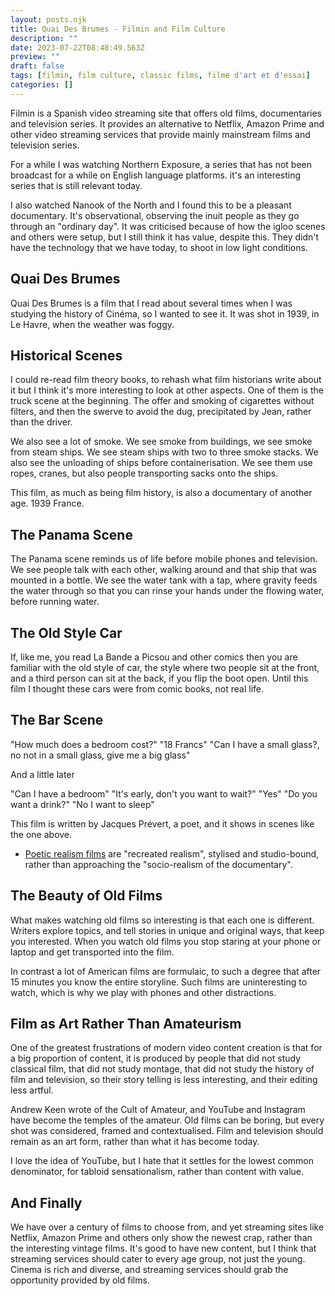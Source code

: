 ```yaml
---
layout: posts.njk
title: Quai Des Brumes - Filmin and Film Culture
description: ""
date: 2023-07-22T08:48:49.563Z
preview: ""
draft: false
tags: [filmin, film culture, classic films, filme d'art et d'essai]
categories: []
---
```


Filmin is a Spanish video streaming site that offers old films, documentaries and television series. It provides an alternative to Netflix, Amazon Prime and other video streaming services that provide mainly mainstream films and television series.

For a while I was watching Northern Exposure, a series that has not been broadcast for a while on English language platforms. it's an interesting series that is still relevant today.

I also watched Nanook of the North and I found this to be a pleasant documentary. It's observational, observing the inuit people as they go through an "ordinary day". It was criticised because of how the igloo scenes and others were setup, but I still think it has value, despite this. They didn't have the technology that we have today, to shoot in low light conditions.

## Quai Des Brumes

Quai Des Brumes is a film that I read about several times when I was studying the history of Cinéma, so I wanted to see it. It was shot in 1939, in Le Havre, when the weather was foggy.

## Historical Scenes

I could re-read film theory books, to rehash what film historians write about it but I think it's more interesting to look at other aspects. One of them is the truck scene at the beginning. The offer and smoking of cigarettes without filters, and then the swerve to avoid the dug, precipitated by Jean, rather than the driver. 

We also see a lot of smoke. We see smoke from buildings, we see smoke from steam ships. We see steam ships with two to three smoke stacks. We also see the unloading of ships before containerisation. We see them use ropes, cranes, but also people transporting sacks onto the ships. 

This film, as much as being film history, is also a documentary of another age. 1939 France. 

## The Panama Scene

The Panama scene reminds us of life before mobile phones and television. We see people talk with each other, walking around and that ship that was mounted in a bottle. We see the water tank with a tap, where gravity feeds the water through so that you can rinse your hands under the flowing water, before running water. 

## The Old Style Car

If, like me, you read La Bande a Picsou and other comics then you are familiar with the old style of car, the style where two people sit at the front, and a third person can sit at the back, if you flip the boot open. Until this film I thought these cars were from comic books, not real life. 

## The Bar Scene

"How much does a bedroom cost?"
"18 Francs"
"Can I have a small glass?, no not in a small glass, give me a big glass"

And a little later

"Can I have a bedroom"
"It's early, don't you want to wait?"
"Yes"
"Do you want a drink?" 
"No I want to sleep"

This film is written by Jacques Prévert, a poet, and it shows in scenes like the one above. 

- [Poetic realism films](https://en.wikipedia.org/wiki/Poetic_realism) are "recreated realism", stylised and studio-bound, rather than approaching the "socio-realism of the documentary".

## The Beauty of Old Films

What makes watching old films so interesting is that each one is different. Writers explore topics, and tell stories in unique and original ways, that keep you interested. When you watch old films you stop staring at your phone or laptop and get transported into the film. 

In contrast a lot of American films are formulaic, to such a degree that after 15 minutes you know the entire storyline. Such films are uninteresting to watch, which is why we play with phones and other distractions. 

## Film as Art Rather Than Amateurism

One of the greatest frustrations of modern video content creation is that for a big proportion of content, it is produced by people that did not study classical film, that did not study montage, that did not study the history of film and television, so their story telling is less interesting, and their editing less artful. 

Andrew Keen wrote of the Cult of Amateur, and YouTube and Instagram have become the temples of the amateur. Old films can be boring, but every shot was considered, framed and contextualised. Film and television should remain as an art form, rather than what it has become today. 

I love the idea of YouTube, but I hate that it settles for the lowest common denominator, for tabloid sensationalism, rather than content with value. 

## And Finally

We have over a century of films to choose from, and yet streaming sites like Netflix, Amazon Prime and others only show the newest crap, rather than the interesting vintage films. It's good to have new content, but I think that streaming services should cater to every age group, not just the young. Cinema is rich and diverse, and streaming services should grab the opportunity provided by old films. 
